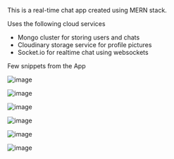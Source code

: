 This is a real-time chat app created using MERN stack.

Uses the following cloud services
- Mongo cluster for storing users and chats
- Cloudinary storage service for profile pictures
- Socket.io for realtime chat using websockets

Few snippets from the App

![image](https://github.com/user-attachments/assets/138732cb-f736-460f-b7a9-c2c6b4ffa290)

![image](https://github.com/user-attachments/assets/94fa7529-9c42-4705-b55e-2a2d231b4ed8)

![image](https://github.com/user-attachments/assets/1313ffaa-93fd-425d-8d71-b44eb90502e5)

![image](https://github.com/user-attachments/assets/8c43c601-b07e-48b8-94eb-66628c929d5e)

![image](https://github.com/user-attachments/assets/eae7fdb7-664f-4295-a0df-12fe5e192b3a)

![image](https://github.com/user-attachments/assets/dfccb754-ac3b-451e-bb1a-3ecd21c5f168)




